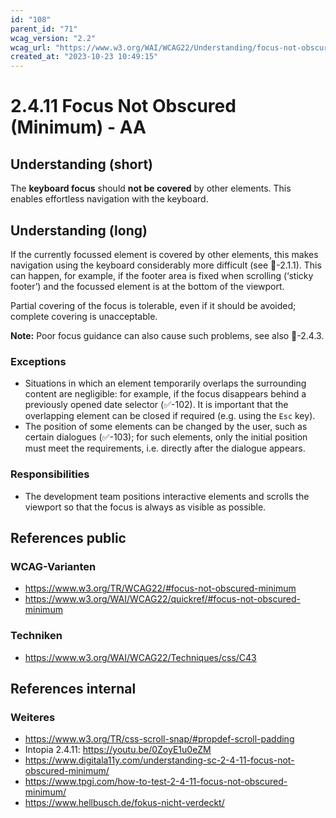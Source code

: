 ```yaml
---
id: "108"
parent_id: "71"
wcag_version: "2.2"
wcag_url: "https://www.w3.org/WAI/WCAG22/Understanding/focus-not-obscured-minimum.html"
created_at: "2023-10-23 10:49:15"
---
```


# 2.4.11 Focus Not Obscured (Minimum) - AA

## Understanding (short)

The **keyboard focus** should **not be covered** by other elements. This enables effortless navigation with the keyboard.

## Understanding (long)

If the currently focussed element is covered by other elements, this makes navigation using the keyboard considerably more difficult (see 📜-2.1.1). This can happen, for example, if the footer area is fixed when scrolling (‘sticky footer’) and the focussed element is at the bottom of the viewport.

Partial covering of the focus is tolerable, even if it should be avoided; complete covering is unacceptable.

**Note:** Poor focus guidance can also cause such problems, see also 📜-2.4.3.

### Exceptions

- Situations in which an element temporarily overlaps the surrounding content are negligible: for example, if the focus disappears behind a previously opened date selector (✅-102). It is important that the overlapping element can be closed if required (e.g. using the `Esc` key).
- The position of some elements can be changed by the user, such as certain dialogues (✅-103); for such elements, only the initial position must meet the requirements, i.e. directly after the dialogue appears.

### Responsibilities

- The development team positions interactive elements and scrolls the viewport so that the focus is always as visible as possible.

## References public

### WCAG-Varianten
- <https://www.w3.org/TR/WCAG22/#focus-not-obscured-minimum>
- <https://www.w3.org/WAI/WCAG22/quickref/#focus-not-obscured-minimum>

### Techniken
- <https://www.w3.org/WAI/WCAG22/Techniques/css/C43>

## References internal

### Weiteres

- <https://www.w3.org/TR/css-scroll-snap/#propdef-scroll-padding>
- Intopia 2.4.11: <https://youtu.be/0ZoyE1u0eZM>
- <https://www.digitala11y.com/understanding-sc-2-4-11-focus-not-obscured-minimum/>
- <https://www.tpgi.com/how-to-test-2-4-11-focus-not-obscured-minimum/>
- <https://www.hellbusch.de/fokus-nicht-verdeckt/>